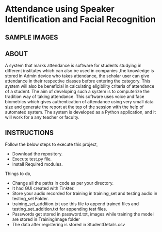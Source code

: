 # Attendance using Speaker Identification and Facial Recognition

## SAMPLE IMAGES


## ABOUT
A system that marks attendance is software for students studying in different institutes which can also be used in companies ,the knowledge is stored in Admin device who takes attendance, the scholar user can give attendance in their respective classes before entering the category. 
This system will also be beneficial in calculating eligibility criteria of attendance of a student. 
The aim of developing such a system is to computerize the tradition way of taking attendance. 
This software uses voice and face biometrics which gives authentication of attendance using very small data size and generate the report at the top of the session with the help of automated system. 
The system is developed as a Python application, and it will work for a any teacher or faculty. 

## INSTRUCTIONS
Follow the below steps to execute this project,
  - Download the repository.
  - Execute test.py file.
  - Install Required modules. 

Things to do,
  - Change all the paths in code as per your directory.
  - It had GUI created with Tinkter.
  - Store your audio recorded for training in training_set and testing audio in testing_set Folder.
  - training_set_addition.txt use this file to append trained files and testing_set_addition.txt for appending test files.
  - Passwords get stored in password.txt, images while training the model are stored in TrainingImage folder
  - The data after registering is stored in StudentDetails.csv


 
